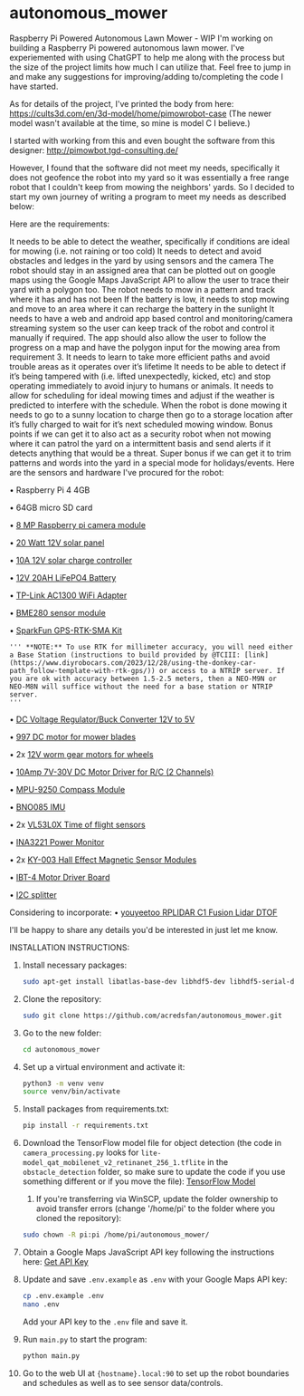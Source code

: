 # autonomous_mower
Raspberry Pi Powered Autonomous Lawn Mower - WIP
I'm working on building a Raspberry Pi powered autonomous lawn mower. I've experiemented with using ChatGPT to help me along with the process but the size of the project limits how much I can utilize that. Feel free to jump in and make any suggestions for improving/adding to/completing the code I have started.

As for details of the project, I've printed the body from here: https://cults3d.com/en/3d-model/home/pimowrobot-case (The newer model wasn't available at the time, so mine is model C I believe.)

I started with working from this and even bought the software from this designer: http://pimowbot.tgd-consulting.de/

However, I found that the software did not meet my needs, specifically it does not geofence the robot into my yard so it was essentially a free range robot that I couldn't keep from mowing the neighbors' yards. So I decided to start my own journey of writing a program to meet my needs as described below:

Here are the requirements:

It needs to be able to detect the weather, specifically if conditions are ideal for mowing (i.e. not raining or too cold)
It needs to detect and avoid obstacles and ledges in the yard by using sensors and the camera
The robot should stay in an assigned area that can be plotted out on google maps using the Google Maps JavaScript API to allow the user to trace their yard with a polygon too.
The robot needs to mow in a pattern and track where it has and has not been
If the battery is low, it needs to stop mowing and move to an area where it can recharge the battery in the sunlight
It needs to have a web and android app based control and monitoring/camera streaming system so the user can keep track of the robot and control it manually if required. The app should also allow the user to follow the progress on a map and have the polygon input for the mowing area from requirement 3.
It needs to learn to take more efficient paths and avoid trouble areas as it operates over it’s lifetime
It needs to be able to detect if it’s being tampered with (i.e. lifted unexpectedly, kicked, etc) and stop operating immediately to avoid injury to humans or animals.
It needs to allow for scheduling for ideal mowing times and adjust if the weather is predicted to interfere with the schedule.
When the robot is done mowing it needs to go to a sunny location to charge then go to a storage location after it’s fully charged to wait for it’s next scheduled mowing window.
Bonus points if we can get it to also act as a security robot when not mowing where it can patrol the yard on a intermittent basis and send alerts if it detects anything that would be a threat.
Super bonus if we can get it to trim patterns and words into the yard in a special mode for holidays/events.
Here are the sensors and hardware I've procured for the robot:

• Raspberry Pi 4 4GB

• 64GB micro SD card

• [8 MP Raspberry pi camera module](https://a.co/d/0AwH90z)

• [20 Watt 12V solar panel](https://www.offgridtec.com/offgridtecr-olp-30w-solarpanel-12v-schindeltechnologie-perc.html)

• [10A 12V solar charge controller](https://a.co/d/fi02yps)

• [12V 20AH LiFePO4 Battery](https://a.co/d/0YHIv9B)

• [TP-Link AC1300 WiFi Adapter](https://a.co/d/9hrsDR0)

• [BME280 sensor module](https://a.co/d/hE2FmhO)

• [SparkFun GPS-RTK-SMA Kit](https://a.co/d/ar8m13h)

    ''' **NOTE:** To use RTK for millimeter accuracy, you will need either a Base Station (instructions to build provided by @TCIII: [link](https://www.diyrobocars.com/2023/12/28/using-the-donkey-car-path_follow-template-with-rtk-gps/)) or access to a NTRIP server. If you are ok with accuracy between 1.5-2.5 meters, then a NEO-M9N or NEO-M8N will suffice without the need for a base station or NTRIP server.
    '''

• [DC Voltage Regulator/Buck Converter 12V to 5V](https://a.co/d/2fuTrJv)

• [997 DC motor for mower blades](https://a.co/d/gA0PXvn)

• 2x [12V worm gear motors for wheels](https://a.co/d/eC2qFmM)

• [10Amp 7V-30V DC Motor Driver for R/C (2 Channels)](https://www.cytron.io/p-10amp-7v-30v-dc-motor-driver-for-rc-2-channels)

• [MPU-9250 Compass Module](https://a.co/d/iHYSXZ7)

• [BNO085 IMU](https://www.adafruit.com/product/4754)

• 2x [VL53L0X Time of flight sensors](https://a.co/d/3Zd6glM)

• [INA3221 Power Monitor](https://a.co/d/2HxeiL3)

• 2x [KY-003 Hall Effect Magnetic Sensor Modules](https://a.co/d/iRczHRb)

• [IBT-4 Motor Driver Board](https://a.co/d/cl5WV3u)

• [I2C splitter](https://www.aliexpress.us/item/3256801588962655.html?gatewayAdapt=glo2usa4itemAdapt)

Considering to incorporate:
• [youyeetoo RPLIDAR C1 Fusion Lidar DTOF](https://a.co/d/4W2Vmj7)

I'll be happy to share any details you'd be interested in just let me know.

INSTALLATION INSTRUCTIONS:
1. Install necessary packages:
    ```bash
    sudo apt-get install libatlas-base-dev libhdf5-dev libhdf5-serial-dev python3-dev python3-pip i2c-tools gpsd gpsd-clients python3-gps
    ```

2. Clone the repository:
    ```bash
    sudo git clone https://github.com/acredsfan/autonomous_mower.git
    ```

3. Go to the new folder:
    ```bash
    cd autonomous_mower
    ```

4. Set up a virtual environment and activate it:
    ```bash
    python3 -m venv venv
    source venv/bin/activate
    ```

5. Install packages from requirements.txt:
    ```bash
    pip install -r requirements.txt
    ```

6. Download the TensorFlow model file for object detection (the code in `camera_processing.py` looks for `lite-model_qat_mobilenet_v2_retinanet_256_1.tflite` in the `obstacle_detection` folder, so make sure to update the code if you use something different or if you move the file): [TensorFlow Model](https://tfhub.dev/google/lite-model/qat/mobilenet_v2_retinanet_256/1)
    1. If you're transferring via WinSCP, update the folder ownership to avoid transfer errors (change '/home/pi' to the folder where you cloned the repository):
    ```bash
    sudo chown -R pi:pi /home/pi/autonomous_mower/
    ```

7. Obtain a Google Maps JavaScript API key following the instructions here: [Get API Key](https://developers.google.com/maps/documentation/javascript/get-api-key#create-api-keys)

8. Update and save `.env.example` as `.env` with your Google Maps API key:
    ```bash
    cp .env.example .env
    nano .env
    ```
    Add your API key to the `.env` file and save it.

9. Run `main.py` to start the program:
    ```bash
    python main.py
    ```

10. Go to the web UI at `{hostname}.local:90` to set up the robot boundaries and schedules as well as to see sensor data/controls.

